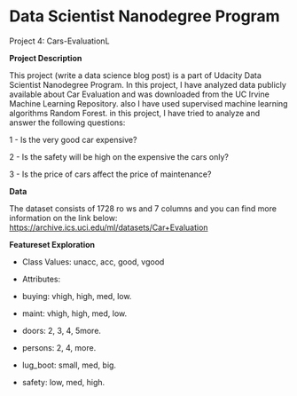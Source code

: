 # Data Scientist Nanodegree Program
Project 4: Cars-EvaluationL

**Project Description**

This project (write a data science blog post) is a part of Udacity Data Scientist Nanodegree Program.
In this project, I have analyzed data publicly available about Car Evaluation and was downloaded from the UC Irvine Machine Learning Repository.
also I have used supervised machine learning algorithms Random Forest. 
in this project, I have tried to analyze and answer the following questions:

1 - Is the very good car expensive?

2 - Is the safety will be high on the expensive the cars only?

3 - Is the price of cars affect the price of maintenance?

**Data**

The dataset consists of 1728 ro
ws and 7 columns and you can find more information on the link below: https://archive.ics.uci.edu/ml/datasets/Car+Evaluation

**Featureset Exploration**

- Class Values:
unacc, acc, good, vgood

- Attributes:

- buying: vhigh, high, med, low.
- maint: vhigh, high, med, low.
- doors: 2, 3, 4, 5more.
- persons: 2, 4, more.
- lug_boot: small, med, big.
- safety: low, med, high.


